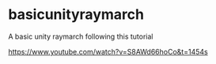# basicunityraymarch
A basic unity raymarch following this tutorial

https://www.youtube.com/watch?v=S8AWd66hoCo&t=1454s
